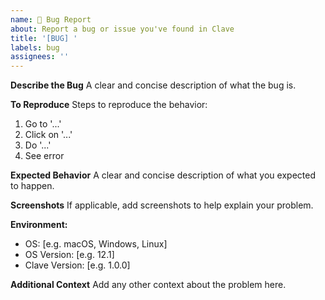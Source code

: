 ```yaml
---
name: 🐛 Bug Report
about: Report a bug or issue you've found in Clave
title: '[BUG] '
labels: bug
assignees: ''
---
```


**Describe the Bug**
A clear and concise description of what the bug is.

**To Reproduce**
Steps to reproduce the behavior:
1. Go to '...'
2. Click on '...'
3. Do '...'
4. See error

**Expected Behavior**
A clear and concise description of what you expected to happen.

**Screenshots**
If applicable, add screenshots to help explain your problem.

**Environment:**
- OS: [e.g. macOS, Windows, Linux]
- OS Version: [e.g. 12.1]
- Clave Version: [e.g. 1.0.0]

**Additional Context**
Add any other context about the problem here.